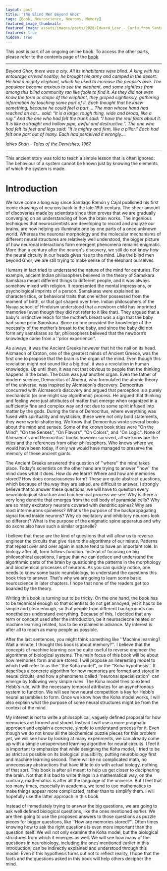 ```yaml
---
layout: post
title: 'The Blind Men Beyond Ghor'
tags: [Book, Neuroscience, Neurons, Memory]
featured_image_thumbnail: 
featured_image: assets/images/posts/2020/Edward_Lear_-_Corfu_from_Santa_Decca_-_Google_Art_Project.jpg
featured: true
hidden: true
---
```


This post is part of an ongoing online book. To access the other parts, please refer to the contents page of the [book](lums.blog/The-Competitive-Neuron).

***

_Beyond Ghor, there was a city. All its inhabitants were blind. A king with his entourage arrived nearby; he brought his army and camped in the desert. He had a mighty elephant, which he used to increase the people’s awe. The populace became anxious to see the elephant, and some sightless from among this blind community ran like fools to find it. As they did not even know the form or shape of the elephant, they groped sightlessly, gathering information by touching some part of it. Each thought that he knew something, because he could feel a part.... The man whose hand had reached an ear... said: “It is a large, rough thing, wide and broad, like a rug.” And the one who had felt the trunk said: “I have the real facts about it. It is like a straight and hollow pipe, awful and destructive.”. The one who had felt its feet and legs said: “It is mighty and firm, like a pillar.” Each had felt one part out of many. Each had perceived it wrongly...._

<cite>Idries Shah - Tales of the Dervishes, 1967</cite>

***

This ancient story was told to teach a simple lesson that is often ignored: The behaviour of a system cannot be known just by knowing the elements of which the system is made. 

# Introduction
We have come a long way since  Santiago Ramón y Cajal published his first iconic drawings of neurons back in the late 19th century. The sheer amount of discoveries made by scientists since then proves that we are gradually converging on an understanding of how the brain works. The ingenious techniques that neuroscientists are developing to record and analyze our brains, are now helping us illuminate one by one parts of a once unknown world. Whereas the neuronal morphology and the molecular mechanisms of different neural structures are relatively well understood, the bigger picture of how neuronal interactions form emergent phenomena remains enigmatic. More than a century after the neuron's discovery, we still do not know how the neural circuity in our heads gives rise to the mind. Like the blind men beyond Ghor, we are still trying to make sense of the elephant ourselves.

Humans in fact tried to understand the nature of the mind for centuries. For example, ancient Indian philosophers believed in the theory of Samskara. Samskara meant different things to different people, and it was always somehow mixed with religion. It represented the mental impressions, or psychological imprints of a person. Samskaras were explained as characteristics, or behavioral traits that one either possessed from the moment of birth, or that got shaped over time. Indian philosophers  of the Nyaya school of Hinduism understood that a newborn child has imprinted memories (even though they did not refer to it like that). They argued that a baby's instinctive reach for the mother’s breast was a sign that the baby had some prior Samskara. Since no one provided the knowledge of the necessity of the mother’s breast to the baby, and since the baby did not form any samskaras so far, philosophers believed that the newborn’s knowledge came from a ''prior experience''.

As always, it was the Ancient Greeks however that hit the nail on its head. Alcmaeon of Croton, one of the greatest minds of Ancient Greece, was the first one to propose that the brain is the organ of the mind. Even though this revelation might not sound like a big deal, it was a revolution in human knowledge. Up until then, it was not that obvious to people that the thinking happens in the brain. The brain was just another organ. Even the father of modern science, Democritus of Abdera, who formulated the atomic theory of the universe, was inspired by Alcmaeon's discovery. Democritus concurred with Alcmaeon’s discovery and argued that perception is a purely mechanistic (or one might say algorithmic) process. He argued that thinking and feeling were just attributes of matter that emerge when organized in a sufficiently fine and complex way and not due to some spirit infused into matter by the gods. During the time of Democritus, where everything was fused with spirituality and mysticism, these were not only bold statements, they were world-shattering. We know that Democritus wrote several books about the mind and senses. Some of the known book titles were "On the Mind", "On the Senses", "On Flavors", "On Colors", and "On Logic". None of Alcmaeon's and Democritus' books however survived, all we know are the titles and the references from other philosophers. Who knows where we would have been today, if only we would have managed to preserve the memory of these ancient giants.

The Ancient Greeks answered the question of ''where'' the mind takes place. Today's scientists on the other hand are trying to answer ''how'' the mind does what it does. How do we learn? Where and how are memories stored? How does consciousness form? These are quite abstract questions, which because of the way they are asked, are difficult to answer. I strongly believe that to answer these questions, we will have to question every neurobiological structure and biochemical process we see. Why is there a very long dendrite that emerges from the cell body of pyramidal cells? Why are so many excitatory neurons covered with dendritic spines? Why are most interneurons spineless? What's the purpose of the backpropagating signal found inside neurons? Why do excitatory and inhibitory neurons look so different? What is the purpose of the enigmatic spine apparatus and why do axons also have such a similar organelle? 

I believe that these are the kind of questions that will allow us to reverse engineer the circuits that give rise to the algorithms of our minds. Patterns that repeat over and over again in nature tend to have an important role. In biology after all, form follows function. Instead of focusing on big philosophical questions, I argue that we can deduce and understand the algorithmic parts of the brain by questioning the patterns in the morphology and biochemical processes of neurons. As you can quickly notice, one needs to know some basic neurobiology, to understand the questions this book tries to answer. That's why we are going to learn some basic neuroscience in later chapters. I hope that none of the readers get too boarded by the theory. 

Writing this book is turning out to be tricky. On the one hand, the book has to be technical enough so that scientists do not get annoyed, yet it has to be simple and clear enough, so that people from different backgrounds can nonetheless understand everything. Because of this, I decided that any term or concept used after the introduction, be it neurosciecne related or machine learning related, has to be explained in advance. My interest is after all to reach as many people as possible.

After the last sentences, you might think something like ''Machine learning? Wait a minute, I thought this book is about memory?''. I believe that the concepts of machine learning can be quite useful to reverse engineer the algorithms of biological systems. The main focus of this book will be about how memories form and are stored. I will propose an interesting model to which I will refer to as the ''the Koha model'', or the ''Koha hypothesis''. It describes a concrete algorithm for how memories are formed and stored in neural circuits, and how a phenomena called ''neuronal specialization'' can emerge by following very simple rules. The Koha model tries to extend Hebb's rule, with the necessary temporal attributes for an asynchronous system to function. We will see how neural competition is key for Hebb's neural assemblies to form. Once we know how the Koha model works, I will also explain what the purpose of some neural structures might be from the context of the mind. 

My interest is not to write a philosophical, vaguely defined proposal for how memories are formed and stored. Instead I will use a more pragmatic approach and explain a concrete, simple to understand process for it. Even though we do not know all the biochemical puzzle pieces for this problem yet, we will see how by looking at many experiments, we can already come up with a simple unsupervised learning algorithm for neural circuits. I feel it is important to emphasize that while designing the Koha model, I tried to be as strict as possible on its biological plausibility, putting neurobiology first and machine learning second. There will be no complicated math, no unnecessary abstractions that have little to do with actual biology, nothing of that sort. This book is after all meant to help us get closer to deciphering the brain. Not that it is bad to write things in a mathematical way, on the contrary, mathematics is after all the language of the universe. But I feel that too many times, especially in academia, we tend to use mathematics to make things appear more complicated, rather than to simplify them. I will hopefully use the latter approach in this book.

Instead of immediately trying to answer the big questions, we are going to ask well defined biological questions, like the ones mentioned earlier. We are then going to use the proposed answers to those questions as puzzle pieces for bigger questions, like ''How are memories stored?''. Often times knowing how to ask the right questions is even more important than the question itself. We will not only examine the Koha model, but the biological structures from which it emerges as well. We will see how many of the questions in neurobiology, including the ones mentioned earlier in this introduction, can be indirectly explained and understood through this model. Even if this hypothesis turns out not to reflect reality, I hope that the facts and the questions asked in this book will help others decipher the mind. 